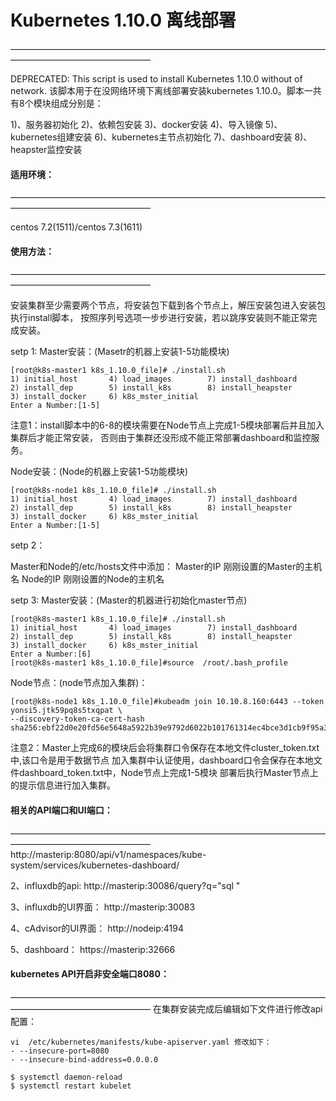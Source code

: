 # Kubernetes 1.10.0 离线部署
————————————————————————————————————————————————————

DEPRECATED: This script is used to install Kubernetes 1.10.0 without of network.
该脚本用于在没网络环境下离线部署安装kubernetes 1.10.0。脚本一共有8个模块组成分别是：

1)、服务器初始化
2)、依赖包安装
3)、docker安装
4)、导入镜像
5)、kubernetes组建安装
6)、kubernetes主节点初始化
7)、dashboard安装
8)、heapster监控安装


#### 适用环境：
————————————————————————————————————————————————————

centos 7.2(1511)/centos 7.3(1611) 


#### 使用方法：
————————————————————————————————————————————————————

安装集群至少需要两个节点，将安装包下载到各个节点上，解压安装包进入安装包执行install脚本，
按照序列号选项一步步进行安装，若以跳序安装则不能正常完成安装。

setp 1:
Master安装：(Masetr的机器上安装1-5功能模块)
```
[root@k8s-master1 k8s_1.10.0_file]# ./install.sh
1) initial_host       4) load_images        7) install_dashboard
2) install_dep        5) install_k8s        8) install_heapster
3) install_docker     6) k8s_mster_initial
Enter a Number:[1-5]
```
注意1：install脚本中的6-8的模块需要在Node节点上完成1-5模块部署后并且加入集群后才能正常安装，
否则由于集群还没形成不能正常部署dashboard和监控服务。

Node安装：(Node的机器上安装1-5功能模块)
```
[root@k8s-node1 k8s_1.10.0_file]# ./install.sh
1) initial_host       4) load_images        7) install_dashboard
2) install_dep        5) install_k8s        8) install_heapster
3) install_docker     6) k8s_mster_initial
Enter a Number:[1-5]
```
setp 2：

Master和Node的/etc/hosts文件中添加：
Master的IP  刚刚设置的Master的主机名 
Node的IP    刚刚设置的Node的主机名 


setp 3:
Master安装：(Master的机器进行初始化master节点)
```
[root@k8s-master1 k8s_1.10.0_file]# ./install.sh
1) initial_host       4) load_images        7) install_dashboard
2) install_dep        5) install_k8s        8) install_heapster
3) install_docker     6) k8s_mster_initial
Enter a Number:[6]
[root@k8s-master1 k8s_1.10.0_file]#source  /root/.bash_profile
```

Node节点：(node节点加入集群)：
```
[root@k8s-node1 k8s_1.10.0_file]#kubeadm join 10.10.8.160:6443 --token yonsi5.jtk59pq8s5txqpat \
--discovery-token-ca-cert-hash sha256:ebf22d0e20fd56e5648a5922b39e9792d6022b101761314ec4bce3d1cb9f95a3
```
注意2：Master上完成6的模块后会将集群口令保存在本地文件cluster_token.txt中,该口令是用于数据节点
加入集群中认证使用，dashboard口令会保存在本地文件dashboard_token.txt中，Node节点上完成1-5模块
部署后执行Master节点上的提示信息进行加入集群。

#### 相关的API端口和UI端口：
————————————————————————————————————————————————————
   http://masterip:8080/api/v1/namespaces/kube-system/services/kubernetes-dashboard/

2、influxdb的api:
   http://masterip:30086/query?q="sql "

3、influxdb的UI界面：
   http://masterip:30083

4、cAdvisor的UI界面：
   http://nodeip:4194

5、dashboard：
   https://masterip:32666

#### kubernetes API开启非安全端口8080：
————————————————————————————————————————————————————
在集群安装完成后编辑如下文件进行修改api配置：
```
vi  /etc/kubernetes/manifests/kube-apiserver.yaml 修改如下：
- --insecure-port=8080
- --insecure-bind-address=0.0.0.0

$ systemctl daemon-reload 
$ systemctl restart kubelet
```
